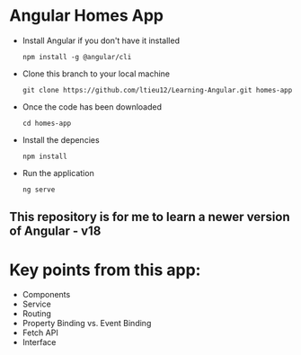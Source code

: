 # Angular Homes App
- Install Angular if you don't have it installed

  `npm install -g @angular/cli`

- Clone this branch to your local machine

  `git clone https://github.com/ltieu12/Learning-Angular.git homes-app`

- Once the code has been downloaded

  `cd homes-app`

- Install the depencies

  `npm install` 

- Run the application 

  `ng serve`

## This repository is for me to learn a newer version of Angular - v18

# Key points from this app:
- Components
- Service
- Routing
- Property Binding vs. Event Binding
- Fetch API
- Interface